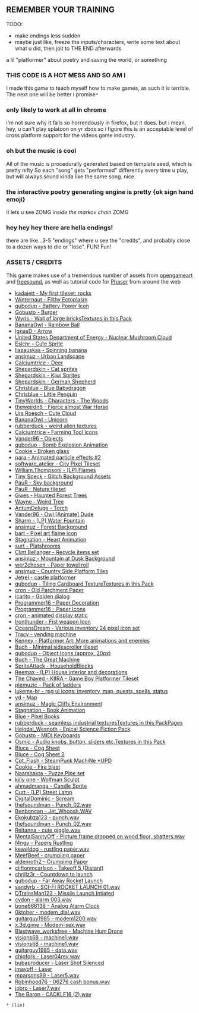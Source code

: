 REMEMBER YOUR TRAINING
-----------------------------------

TODO: 

- make endings less sudden
- maybe just like, freeze the inputs/characters, write some text about what u did, then jolt to THE END afterwards

a lil "platformer" about poetry and saving the world, or something

### THIS CODE IS A HOT MESS AND SO AM I

I made this game to teach myself how to make games, as such it is terrible. The next one will be better i promise`*` 

### only likely to work at all in chrome

i'm not sure why it fails so horrendously in firefox, but it does. but i mean, hey, u can't play splatoon on yr xbox so i figure this is an acceptable level of cross platform support for the videos game industry.

### oh but the music is cool

All of the music is procedurally generated based on template seed, which is pretty nifty
So each "song" gets "performed" differently every time u play, but will always sound kinda like the same song.
nice.

### the interactive poetry generating engine is pretty {ok sign hand emoji}

it lets u see ZOMG _inside the markov chain_ ZOMG

### hey hey hey there are hella endings!

there are like...3-5 "endings" where u see the "credits", and probably close to a dozen ways to die or "lose". FUN! Fun!

### ASSETS / CREDITS

This game makes use of a tremendous number of assets from [opengameart](http://opengameart.org/) and [freesound](https://www.freesound.org/), as well as tutorial code for [Phaser](http://phaser.io/) from around the web

- [kadajett - My first tileset: rocks](http://opengameart.org/content/my-first-tileset-rocks)
- [Winternaut - Filthy Ectoplasm](http://opengameart.org/content/filthy-ectoplasm)
- [qubodup - Battery Power Icon](http://opengameart.org/content/battery-power-icon)
- [Gobusto - Burger](http://opengameart.org/content/burger)
- [Wyris - Wall of large bricksTextures in this Pack](http://opengameart.org/content/wall-of-large-bricks)
- [BananaOwl - Rainbow Ball](http://opengameart.org/content/rainbow-ball)
- [IgnasD - Arrow](http://opengameart.org/content/arrow)
- [United States Department of Energy - Nuclear Mushroom Cloud](http://opengameart.org/content/nuclear-mushroom-cloud)
- [Eslchr - Cute Sprite](http://opengameart.org/content/cute-sprite)
- [llazauskas - Spinning banana](http://opengameart.org/content/spinning-banana)
- [ansimuz - Urban Landscape](http://opengameart.org/content/urban-landscape)
- [Calciumtrice - Deer](http://opengameart.org/content/deer)
- [Shepardskin - Cat sprites](http://opengameart.org/content/cat-sprites)
- [Shepardskin - Kiwi Sprites](http://opengameart.org/content/kiwi-sprites)
- [Shepardskin - German Shepherd](http://opengameart.org/content/german-shepherd-0)
- [Chrisblue - Blue Babydragon](http://opengameart.org/content/blue-babydragon)
- [Chrisblue - Little Penguin](http://opengameart.org/content/little-penguin)
- [TinyWorlds - Characters  - The Woods](http://opengameart.org/content/characters-the-woods)
- [theweirdn8 - Fierce almost War Horse](http://opengameart.org/content/fierce-almost-war-horse)
- [Urs Roesch - Cute Cloud](http://opengameart.org/content/cute-cloud)
- [BananaOwl - Unicorn](http://opengameart.org/content/unicorn)
- [rubberduck - weird alien textures](http://opengameart.org/content/weird-alien-textures)
- [Calciumtrice - Farming Tool Icons](http://opengameart.org/content/farming-tool-icons)
- [Vander96 - Objects](http://opengameart.org/content/objects-0)
- [qubodup - Bomb Explosion Animation](http://opengameart.org/content/bomb-explosion-animation)
- [Cookie - Broken glass](http://opengameart.org/content/broken-glass)
- [para - Animated particle effects #2](http://opengameart.org/content/animated-particle-effects-2)
- [software_atelier - City Pixel Tileset](http://opengameart.org/content/city-pixel-tileset)
- [William.Thompsonj - [LP] Flames](http://opengameart.org/content/lpc-flames)
- [Tiny Speck - Glitch Background Assets](http://opengameart.org/content/glitch-background-assets)
- [PauR - Sky background](http://opengameart.org/content/sky-background)
- [PauR - Nature tileset](http://opengameart.org/content/nature-tileset)
- [Gwes - Haunted Forest Trees](http://opengameart.org/content/haunted-forest-trees)
- [Wayne - Weird Tree](http://opengameart.org/content/weird-tree)
- [AntumDeluge - Torch](http://opengameart.org/content/torch-0)
- [Vander96 - Owl [Animate] Dude](http://opengameart.org/content/owl-animated-dude)
- [Sharm - [LP] Water Fountain](http://opengameart.org/content/lpc-water-fountain)
- [ansimuz - Forest Background](http://opengameart.org/content/forest-background)
- [bart - Pixel art flame icon](http://opengameart.org/content/pixel-art-flame-icon)
- [Stagnation - Heart Animation](http://opengameart.org/content/heart-animation)
- [surt - Platshrooms](http://opengameart.org/content/platshrooms)
- [Clint Bellanger - Recycle items set](http://opengameart.org/content/recycle-items-set)
- [ansimuz - Mountain at Dusk Background](http://opengameart.org/content/mountain-at-dusk-background)
- [wer2chosen - Paper towel roll](http://opengameart.org/content/paper-towel-roll)
- [ansimuz - Country Side Platform Tiles](http://opengameart.org/content/country-side-platform-tiles)
- [Jetrel - castle platformer](http://opengameart.org/content/castle-platformer)
- [qubodup - Tiling Cardboard TextureTextures in this Pack](http://opengameart.org/content/tiling-cardboard-texture)
- [cron - Old Parchment Paper](http://opengameart.org/content/old-parchment-paper)
- [icarito - Golden dialog](http://opengameart.org/content/golden-dialog)
- [Programmer16 - Paper Decoration](http://opengameart.org/content/paper-decoration)
- [Programmer16 - Paper Icons](http://opengameart.org/content/paper-icons)
- [cron - animated display static](http://opengameart.org/content/animated-display-static)
- [Ironthunder - Fist weapon Icon](http://opengameart.org/content/fist-weapon-icon)
- [OceansDream - Various inventory 24 pixel icon set](http://opengameart.org/content/various-inventory-24-pixel-icon-set)
- [Tracy - vending machine](http://opengameart.org/content/vending-machine)
- [Kenney - Platformer Art: More animations and enemies](http://opengameart.org/content/platformer-art-more-animations-and-enemies)
- [Buch - Minimal sidescroller tileset](http://opengameart.org/content/minimal-sidescroller-tileset)
- [qubodup - Object Icons (approx. 20px)](http://opengameart.org/content/object-icons-approx-20px)
- [Buch - The Great Machine](http://opengameart.org/content/the-great-machine)
- [SpriteAttack - HouseholdBlocks](http://opengameart.org/content/householdblocks)
- [Reemax - [LP] House interior and decorations](http://opengameart.org/content/lpc-house-interior-and-decorations)
- [The Chayed - KIIRA - Game Boy Platformer Tileset](http://opengameart.org/content/game-boy-platformer-tileset)
- [plemuzic - Pack of ladders](http://opengameart.org/content/pack-of-ladders)
- [lukems-br - rpg ui icons: inventory, map, quests, spells, status](http://opengameart.org/content/rpg-ui-icons-inventory-map-quests-spells-status)
- [yd - Map](http://opengameart.org/content/map)
- [ansimuz - Magic Cliffs Environment](http://opengameart.org/content/magic-cliffs-environment)
- [Stagnation - Book Animation](http://opengameart.org/content/book-animation)
- [Blue - Pixel Books](http://opengameart.org/content/pixel-books)
- [rubberduck - seamless industrial texturesTextures in this PackPages](http://opengameart.org/content/seamless-industrial-textures)
- [Heindal_Wesnoth - Epical Science Fiction Pack](http://opengameart.org/content/epical-science-fiction-pack)
- [Gobusto - MIDI Keyboards](http://opengameart.org/content/midi-keyboards)
- [Osmic - Audio knobs, button, sliders etc.Textures in this Pack](http://opengameart.org/content/audio-knobs-button-sliders-etc)
- [Bluce - Cog Sheet](http://opengameart.org/content/cog-sheet)
- [Bluce - Cog Sheet 2](http://opengameart.org/content/cog-sheet-2)
- [Cpt_Flash - SteamPunk MachiNe *UPD](http://opengameart.org/content/steampunk-machine-upd)
- [Cookie - Fire blast](http://opengameart.org/content/fire-blast)
- [Naarshakta - Puzze Pipe set](http://opengameart.org/content/puzze-pipe-set)
- [killy one - Wolfman Sculpt](http://opengameart.org/content/wolfman-sculpt)
- [ahmadmanga - Candle Sprite](http://opengameart.org/content/candle-sprite)
- [Curt - [LP] Street Lamp](http://opengameart.org/content/lpc-street-lamp)
- [DigitalDominic - Scream](https://www.freesound.org/people/DigitalDominic/sounds/175385/)
- [thefsoundman - Punch_02.wav](https://www.freesound.org/people/thefsoundman/sounds/118513/)
- [Benboncan - Jet_Whoosh.WAV](https://www.freesound.org/people/Benboncan/sounds/167563/)
- [Ekokubza123 - punch.wav](https://www.freesound.org/people/Ekokubza123/sounds/104183/)
- [thefsoundman - Punch_02.wav](https://www.freesound.org/people/thefsoundman/sounds/118513/)
- [Reitanna - cute giggle.wav](https://www.freesound.org/people/Reitanna/sounds/252218/)
- [MentalSanityOff - Picture frame dropped on wood floor, shatters.wav](https://www.freesound.org/people/MentalSanityOff/sounds/156578/)
- [f4ngy - Papers Rustling](https://www.freesound.org/people/f4ngy/sounds/240789/)
- [keweldog - rustling paper.wav](https://www.freesound.org/people/keweldog/sounds/181774/)
- [MeefBeef - crumpling paper](https://www.freesound.org/people/MeefBeef/sounds/333256/)
- [aldenroth2 - Crumpling Paper](https://www.freesound.org/people/aldenroth2/sounds/272015/)
- [cliftonmcarlson - Takeoff 5 (Distant)](https://www.freesound.org/people/cliftonmcarlson/sounds/251976/)
- [chrillz3r - Countdown to launch](https://www.freesound.org/people/chrillz3r/sounds/262551/)
- [qubodup - Far Away Rocket Launch](https://www.freesound.org/people/qubodup/sounds/211617/)
- [sandyrb - SCI-FI ROCKET LAUNCH 01.wav](https://www.freesound.org/people/sandyrb/sounds/86295/)
- [DTrainsMan123 - Missile Launch Intiated](https://www.freesound.org/people/DTrainsMan123/sounds/320355/)
- [cydon - alarm 003.wav](https://www.freesound.org/people/cydon/sounds/127708/)
- [bone666138 - Analog Alarm Clock](https://www.freesound.org/people/bone666138/sounds/198841/)
- [0ktober - modem_dial.wav](https://www.freesound.org/people/0ktober/sounds/188828/)
- [guitarguy1985 - modem1200.wav](https://www.freesound.org/people/guitarguy1985/sounds/78657/)
- [x.3d.gime - Modem-sex.wav](https://www.freesound.org/people/x.3d.gime/sounds/54041/)
- [Blastwave_worksfree - Machine Hum Drone](https://www.freesound.org/people/Blastwave_worksfree/sounds/332660/)
- [visions68 - machine1.wav](https://www.freesound.org/people/visions68/sounds/279013/)
- [visions68 - machine1.wav](https://www.freesound.org/people/visions68/sounds/279013/)
- [guitarguy1985 - data.wav](https://www.freesound.org/people/guitarguy1985/sounds/52780/)
- [chipfork - Laser04rev.wav](https://www.freesound.org/people/chipfork/sounds/73226/)
- [bubaproducer - Laser Shot Silenced](https://www.freesound.org/people/bubaproducer/sounds/151022/)
- [jmayoff - Laser](https://www.freesound.org/people/jmayoff/sounds/253446/)
- [mparsons99 - Laser5.wav](https://www.freesound.org/people/mparsons99/sounds/89493/)
- [Robinhood76 - 06276 cash bonus.wav](https://www.freesound.org/people/Robinhood76/sounds/333489/)
- [jobro - Laser7.wav](https://www.freesound.org/people/jobro/sounds/35684/)
- [The Baron - CACKLE16 (2).wav](https://www.freesound.org/people/The%20Baron/sounds/98384/)


```
* (lie)
```